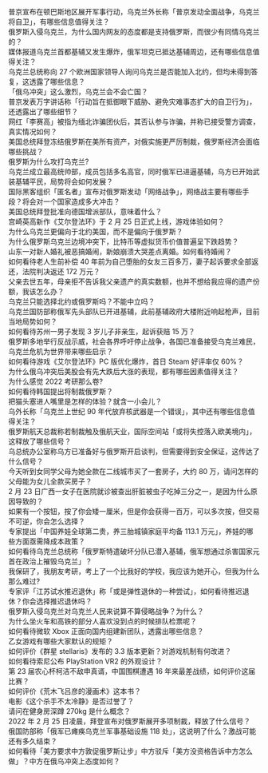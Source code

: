 普京宣布在顿巴斯地区展开军事行动，乌克兰外长称「普京发动全面战争，乌克兰将自卫」，有哪些信息值得关注？  
俄罗斯入侵乌克兰，为什么国内网友的态度都是支持俄罗斯，而很少有同情乌克兰的？  
媒体报道乌克兰首都基辅又发生爆炸，俄军坦克已抵达基辅周边，还有哪些信息值得关注？  
乌克兰总统称向 27 个欧洲国家领导人询问乌克兰是否能加入北约，但均未得到答复，这透露了哪些信息？  
「俄乌冲突」这么激烈，乌克兰会不会亡国？  
普京发表万字讲话称「行动旨在抵御眼下威胁、避免灾难事态扩大的自卫行为」，还透露出了哪些细节？  
网红「李赛高」被指为缅北诈骗团伙后，其否认参与诈骗，并称已接受警方调查，真实情况如何？  
美国总统拜登冻结俄罗斯在美所有资产，对俄实施更严厉制裁，俄罗斯经济会面临哪些挑战？  
俄罗斯为什么攻打乌克兰?  
乌克兰成立最高统帅部，成员包括多名高官，同时俄军已进逼基辅，乌方已开始武装基辅平民，局势将会如何发展？  
国际黑客组织「匿名者」宣布对俄罗斯发动「网络战争」，网络战主要有哪些手段？将会对一个国家造成多大冲击？  
美国总统拜登批准向德国增派部队，意味着什么？  
宫崎英高新作《艾尔登法环》于 2 月 25 日正式上线，游戏体验如何？  
为什么乌克兰更偏向于北约美国，而不是偏向于俄罗斯？  
为什么俄罗斯乌克兰边境冲突下，比特币等虚拟货币价值普遍呈下跌趋势？  
山东一对新人婚礼被恶搞婚闹，新娘崩溃大哭差点离婚。如何看待婚闹？  
如何看待老人生前补偿 40 年前为自己堕胎的女友三百多万，妻子起诉要求全部返还，法院判决返还 172 万元？  
父亲去世五年，母亲拒不告诉我父亲遗产的真实数额，也并不想给我应得的遗产份额，我该怎么办？  
乌克兰只能选择北约或俄罗斯吗？不能中立吗？  
乌克兰国防部称俄军先头部队已开进基辅，此前基辅政府大楼附近响起枪声，目前当地局势如何？  
如何看待苏州一男子发现 3 岁儿子非亲生，起诉获赔 15 万？  
俄罗斯多地举行反战示威，社会各界呼吁停止战争，各国已准备接受乌克兰难民，乌克兰危机为世界带来哪些启示？  
如何看待游戏《艾尔登法环》PC 版优化爆炸，首日 Steam 好评率仅 60%？  
为什么俄乌冲突后美股会有先大跌后大涨的表现，都有哪些因素值得关注？  
为什么感觉 2022 考研那么卷?  
如何看待韩国提出将制裁俄罗斯？  
把猫头塞进人嘴里是怎样的体验？就含一小会儿？  
乌外长称「乌克兰上世纪 90 年代放弃核武器是一个错误」，其中还有哪些信息值得关注？  
俄罗斯航天总裁称若制裁触及俄航天业，国际空间站「或将失控落入欧美境内」，这释放了哪些信号？  
乌总统办公室称乌方已准备好与俄罗斯开启谈判，但需要得到安全保证，这传达了什么信号？  
今天听到女同学父母为她全款在二线城市买了一套房子，大约 80 万，请问怎样的父母能为女儿全款买房子？  
2 月 23 日广西一女子在医院就诊被查出肝脏被虫子吃掉三分之一，是因为什么原因导致的？  
如果有一个按钮，按了你会矮一厘米，但是你会获得一百万，可以多次按，但交易不可逆，你会怎么选择？  
专家提出「中国养娃全球第二贵，养三胎城镇家庭平均备 113.1 万元」，养娃的哪些方面亟需降成本政策？  
如何看待乌克兰总统称「俄罗斯特遣破坏分队已潜入基辅，俄军想通过杀害国家元首在政治上摧毁乌克兰」？  
我保研了，我朋友考研，考上了一个比我好的学校，我应该为她开心，但我为什么那么难过?  
专家评「江苏试水推迟退休」称「或是弹性退休的一种尝试」，如何看待推迟退休？你会选择推迟退休吗？  
俄罗斯入侵乌克兰对乌克兰人民来说算不算侵略战争？为什么？  
为什么坐火车和高铁的部分人喜欢没到点的时候排队检票呢？  
如何看待微软 Xbox 正面向国内组建新团队，透露出哪些信息？  
乙女游戏有哪些大家默认的规矩？  
如何评价《群星 stellaris》发布的 3.3 版本更新？对游戏机制有何改进？  
如何看待索尼公布 PlayStation VR2 的外观设计？  
第 23 届农心杯柯洁不敌申真谞，中国围棋遭遇 16 年来最差战绩，如何评价这届比赛？  
如何评价《荒木飞吕彦的漫画术》这本书？  
电影《这个杀手不太冷静》是否过誉了？  
请问在健身房深蹲 270kg 是什么概念？  
2022 年 2 月 25 日凌晨，拜登宣布对俄罗斯展开多项制裁，释放了什么信号？  
俄国防部称「俄军已瘫痪乌克兰军事基础设施 118 处」，这说明了什么？激战可能还有多久结束？  
如何看待「美方要求中方敦促俄罗斯让步」中方驳斥「美方没资格告诉中方怎么做」？中方在俄乌冲突上态度如何？  
